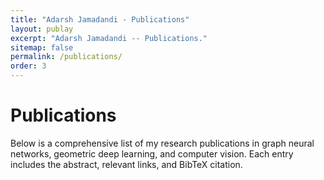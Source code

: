 ```yaml
---
title: "Adarsh Jamadandi - Publications"
layout: publay
excerpt: "Adarsh Jamadandi -- Publications."
sitemap: false
permalink: /publications/
order: 3
---
```


# Publications

Below is a comprehensive list of my research publications in graph neural networks, geometric deep learning, and computer vision. Each entry includes the abstract, relevant links, and BibTeX citation.
